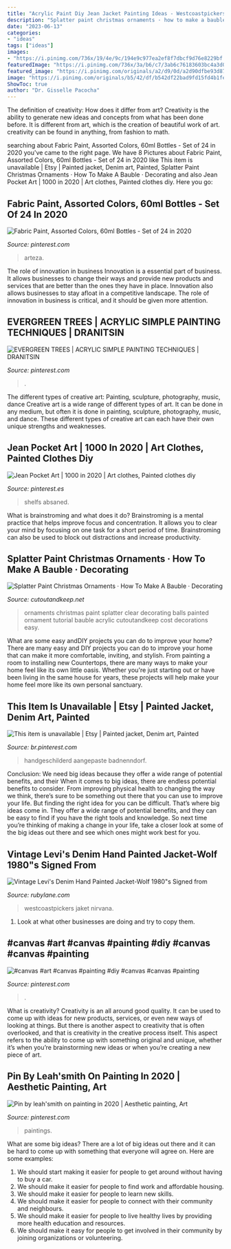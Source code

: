 ```yaml
---
title: "Acrylic Paint Diy Jean Jacket Painting Ideas - Westcoastpickers Jaket Nirvana"
description: "Splatter paint christmas ornaments · how to make a bauble · decorating"
date: "2023-06-13"
categories:
- "ideas"
tags: ["ideas"]
images:
- "https://i.pinimg.com/736x/19/4e/9c/194e9c977ea2ef8f7dbcf9d76e8229bf.jpg"
featuredImage: "https://i.pinimg.com/736x/3a/b6/c7/3ab6c76183603bc4a3d00f9ac0375e18.jpg"
featured_image: "https://i.pinimg.com/originals/a2/d9/0d/a2d90dfbe93d87e5031b4c1c47dc562a.jpg"
image: "https://i.pinimg.com/originals/b5/42/df/b542df22bad9fd15fd4b1fedac062176.jpg"
ShowToc: true
author: "Dr. Gisselle Pacocha"
---
```



The definition of creativity: How does it differ from art?
Creativity is the ability to generate new ideas and concepts from what has been done before. It is different from art, which is the creation of beautiful work of art. creativity can be found in anything, from fashion to math.

	

		
searching about Fabric Paint, Assorted Colors, 60ml Bottles - Set of 24 in 2020 you've came to the right page. We have 8 Pictures about Fabric Paint, Assorted Colors, 60ml Bottles - Set of 24 in 2020 like This item is unavailable | Etsy | Painted jacket, Denim art, Painted, Splatter Paint Christmas Ornaments · How To Make A Bauble · Decorating and also Jean Pocket Art | 1000 in 2020 | Art clothes, Painted clothes diy. Here you go:
		
    
## Fabric Paint, Assorted Colors, 60ml Bottles - Set Of 24 In 2020

<img loading=lazy src="https://i.pinimg.com/736x/4b/76/71/4b7671aedcdb3ebfc3338e88479c66c9.jpg" onerror="this.onerror=null;this.src='https://tse3.mm.bing.net/th?id=OIP.xJ8sGYwkDaFOdK3pL-U54gHaJQ&amp;pid=15.1';" alt="Fabric Paint, Assorted Colors, 60ml Bottles - Set of 24 in 2020">

_Source: pinterest.com_

>arteza. 

	

The role of innovation in business
Innovation is a essential part of business. It allows businesses to change their ways and provide new products and services that are better than the ones they have in place. Innovation also allows businesses to stay afloat in a competitive landscape. The role of innovation in business is critical, and it should be given more attention.

    
## EVERGREEN TREES | ACRYLIC SIMPLE PAINTING TECHNIQUES | DRANITSIN

<img loading=lazy src="https://i.pinimg.com/originals/b5/42/df/b542df22bad9fd15fd4b1fedac062176.jpg" onerror="this.onerror=null;this.src='https://tse1.mm.bing.net/th?id=OIP.DEf7LZpbkjnV9KkXKOR3pwHaEK&amp;pid=15.1';" alt="EVERGREEN TREES | ACRYLIC SIMPLE PAINTING TECHNIQUES | DRANITSIN">

_Source: pinterest.com_

>. 

	

The different types of creative art: Painting, sculpture, photography, music, dance
Creative art is a wide range of different types of art. It can be done in any medium, but often it is done in painting, sculpture, photography, music, and dance. These different types of creative art can each have their own unique strengths and weaknesses.

    
## Jean Pocket Art | 1000 In 2020 | Art Clothes, Painted Clothes Diy

<img loading=lazy src="https://i.pinimg.com/736x/20/aa/63/20aa633832eb52ed677607e45297c907.jpg" onerror="this.onerror=null;this.src='https://tse3.mm.bing.net/th?id=OIP.gXHpjYXqTkeA-L57E1r1cAHaNK&amp;pid=15.1';" alt="Jean Pocket Art | 1000 in 2020 | Art clothes, Painted clothes diy">

_Source: pinterest.es_

>shelfs absaned. 

	

What is brainstroming and what does it do?
Brainstroming is a mental practice that helps improve focus and concentration. It allows you to clear your mind by focusing on one task for a short period of time. Brainstroming can also be used to block out distractions and increase productivity.

    
## Splatter Paint Christmas Ornaments · How To Make A Bauble · Decorating

<img loading=lazy src="https://images.coplusk.net/project_images/34840/image/IMG_0022_1255482582.jpg" onerror="this.onerror=null;this.src='https://tse2.mm.bing.net/th?id=OIP.OBY3MEQ53M9AaX9xjncMVgHaE8&amp;pid=15.1';" alt="Splatter Paint Christmas Ornaments · How To Make A Bauble · Decorating">

_Source: cutoutandkeep.net_

>ornaments christmas paint splatter clear decorating balls painted ornament tutorial bauble acrylic cutoutandkeep cost decorations easy. 

	

What are some easy andDIY projects you can do to improve your home?
There are many easy and DIY projects you can do to improve your home that can make it more comfortable, inviting, and stylish. From painting a room to installing new Countertops, there are many ways to make your home feel like its own little oasis. Whether you're just starting out or have been living in the same house for years, these projects will help make your home feel more like its own personal sanctuary.

    
## This Item Is Unavailable | Etsy | Painted Jacket, Denim Art, Painted

<img loading=lazy src="https://i.pinimg.com/736x/19/4e/9c/194e9c977ea2ef8f7dbcf9d76e8229bf.jpg" onerror="this.onerror=null;this.src='https://tse4.mm.bing.net/th?id=OIP.VhgA9iV46BICRJARhClGqQHaJ4&amp;pid=15.1';" alt="This item is unavailable | Etsy | Painted jacket, Denim art, Painted">

_Source: br.pinterest.com_

>handgeschilderd aangepaste badnenndorf. 

	

Conclusion: We need big ideas because they offer a wide range of potential benefits, and their
When it comes to big ideas, there are endless potential benefits to consider. From improving physical health to changing the way we think, there’s sure to be something out there that you can use to improve your life. But finding the right idea for you can be difficult. That’s where big ideas come in. They offer a wide range of potential benefits, and they can be easy to find if you have the right tools and knowledge. So next time you’re thinking of making a change in your life, take a closer look at some of the big ideas out there and see which ones might work best for you.

    
## Vintage Levi&#039;s Denim Hand Painted Jacket-Wolf 1980&quot;s Signed From

<img loading=lazy src="https://cdn0.rubylane.com/shops/westcoastpickers/RL01375.1L.jpg" onerror="this.onerror=null;this.src='https://tse4.mm.bing.net/th?id=OIP.tmRxsMjB3Uf_gy_vIr9V2wHaJ4&amp;pid=15.1';" alt="Vintage Levi&#039;s Denim Hand Painted Jacket-Wolf 1980&quot;s Signed from">

_Source: rubylane.com_

>westcoastpickers jaket nirvana. 

	

1. Look at what other businesses are doing and try to copy them.

    
## #canvas #art #canvas #painting #diy #canvas #canvas #painting

<img loading=lazy src="https://i.pinimg.com/736x/3a/b6/c7/3ab6c76183603bc4a3d00f9ac0375e18.jpg" onerror="this.onerror=null;this.src='https://tse4.mm.bing.net/th?id=OIP.LGikeSEIKADpPpleY5O94wHaJa&amp;pid=15.1';" alt="#canvas #art #canvas #painting #diy #canvas #canvas #painting">

_Source: pinterest.com_

>. 

	

What is creativity?
Creativity is an all around good quality. It can be used to come up with ideas for new products, services, or even new ways of looking at things. But there is another aspect to creativity that is often overlooked, and that is creativity in the creative process itself. This aspect refers to the ability to come up with something original and unique, whether it’s when you’re brainstorming new ideas or when you’re creating a new piece of art.

    
## Pin By Leah&#039;smith On Painting In 2020 | Aesthetic Painting, Art

<img loading=lazy src="https://i.pinimg.com/originals/a2/d9/0d/a2d90dfbe93d87e5031b4c1c47dc562a.jpg" onerror="this.onerror=null;this.src='https://tse3.mm.bing.net/th?id=OIP.rVpGITX6CsRfrthr8UCCSQHaKK&amp;pid=15.1';" alt="Pin by leah&#039;smith on painting in 2020 | Aesthetic painting, Art">

_Source: pinterest.com_

>paintings. 

	

What are some big ideas?
There are a lot of big ideas out there and it can be hard to come up with something that everyone will agree on. Here are some examples:
1. We should start making it easier for people to get around without having to buy a car.
2. We should make it easier for people to find work and affordable housing.
3. We should make it easier for people to learn new skills.
4. We should make it easier for people to connect with their community and neighbours.
5. We should make it easier for people to live healthy lives by providing more health education and resources.
6. We should make it easy for people to get involved in their community by joining organizations or volunteering.

